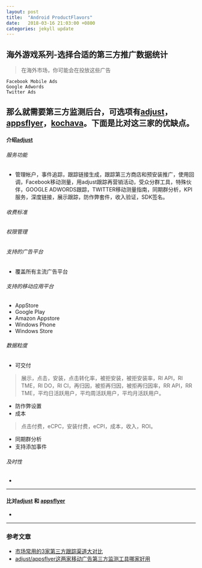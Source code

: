 ```yaml
---
layout: post
title:  "Android ProductFlavors"
date:   2018-03-16 21:03:00 +0800
categories: jekyll update
---
```

## 海外游戏系列-选择合适的第三方推广数据统计
> 在海外市场，你可能会在投放这些广告
```
Facebook Mobile Ads
Google Adwords
Twitter Ads
```
那么就需要第三方监测后台，可选项有[adjust][adjust]，[appsflyer][appsflyer]，[kochava][kochava]。下面是比对这三家的优缺点。
---
#### 介绍[adjust][adjust]
###### 服务功能
* 管理帐户，事件追踪，跟踪链接生成，跟踪第三方商店和预安装推广，使用回调，Facebook移动测量，用adjust跟踪再营销活动，受众分群工具，特殊伙伴，GOOGLE ADWORDS跟踪，TWITTER移动测量指南，同期群分析，KPI服务，深度链接，展示跟踪，防作弊套件，收入验证，SDK签名。

###### 收费标准

###### 权限管理

###### 支持的广告平台
* 覆盖所有主流广告平台

###### 支持的移动应用平台
* AppStore
* Google Play
* Amazon Appstore
* Windows Phone
* Windows Store

###### 数据粒度
* 可交付
> 展示，点击，安装，点击转化率，被拒安装，被拒安装率，RI API，RI TME，RI DO，RI CI，再归因，被拒再归因，被拒再归因率，RR API，RR TME，平均日活跃用户，平均周活跃用户，平均月活跃用户。
* 防作弊设置
* 成本
> 点击付费，eCPC，安装付费，eCPI，成本，收入，ROI。
* 同期群分析
* 支持添加事件

###### 及时性
* 

---
#### 比对[adjust][adjust] 和 [appsflyer][appsflyer]
* 
---
### 参考文章
* [市场常用的3家第三方跟踪渠道大对比](http://www.baijingapp.com/article/2649)
* [adjust/appsflyer这两家移动广告第三方监测工具哪家好用](https://www.zhihu.com/question/31844708)

[adjust]: https://www.adjust.com/
[adjust_android]: https://docs.adjust.com/zh/sdk/android/
[appsflyer]: https://www.appsflyer.com/
[appsflyer_android]: https://support.appsflyer.com/hc/en-us/categories/201114756-SDK-Integrations
[kochava]: https://www.kochava.com/
[kochava_android]: https://support.kochava.com/sdk-integration/sdk-kochavatracker-android